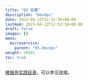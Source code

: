 ```yaml
---
title: "03 部署"
description: "DevOps"
date: 2023-04-22T12:52:56+08:00
lastmod: 2023-04-22T12:52:56+08:00
draft: false
images: []
menu:
  microservice:
    parent: "05.devops"
weight: 20501
toc: true
---
```

[微服务实践目录](https://www.jianshu.com/p/f3d5a02757f1)，可以参见连接。
